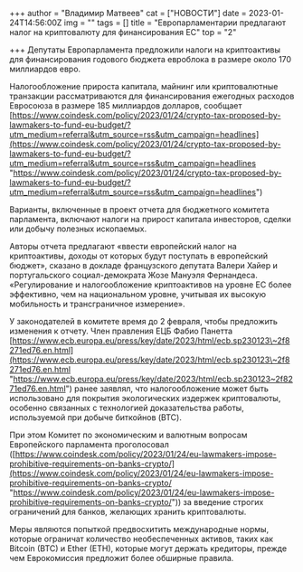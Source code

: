 +++
author = "Владимир Матвеев"
cat = ["НОВОСТИ"]
date = 2023-01-24T14:56:00Z
img = ""
tags = []
title = "Европарламентарии предлагают налог на криптовалюту для финансирования ЕС"
top = "2"

+++
Депутаты Европарламента предложили налоги на криптоактивы для финансирования годового бюджета евроблока в размере около 170 миллиардов евро. 

Налогообложение прироста капитала, майнинг или криптовалютные транзакции рассматриваются для финансирования ежегодных расходов Евросоюза в размере 185 миллиардов долларов, сообщает [https://www.coindesk.com/policy/2023/01/24/crypto-tax-proposed-by-lawmakers-to-fund-eu-budget/?utm_medium=referral&utm_source=rss&utm_campaign=headlines](https://www.coindesk.com/policy/2023/01/24/crypto-tax-proposed-by-lawmakers-to-fund-eu-budget/?utm_medium=referral&utm_source=rss&utm_campaign=headlines "https://www.coindesk.com/policy/2023/01/24/crypto-tax-proposed-by-lawmakers-to-fund-eu-budget/?utm_medium=referral&utm_source=rss&utm_campaign=headlines")

Варианты, включенные в проект отчета для бюджетного комитета парламента, включают налоги на прирост капитала инвесторов, сделки или добычу полезных ископаемых. 

Авторы отчета предлагают «ввести европейский налог на криптоактивы, доходы от которых будут поступать в европейский бюджет», сказано в докладе французского депутата Валери Хайер и португальского социал-демократа Жозе Мануэля Фернандеса. «Регулирование и налогообложение криптоактивов на уровне ЕС более эффективно, чем на национальном уровне, учитывая их высокую мобильность и трансграничное измерение».

У законодателей в комитете время до 2 февраля, чтобы предложить изменения к отчету. Член правления ЕЦБ Фабио Панетта [https://www.ecb.europa.eu/press/key/date/2023/html/ecb.sp230123\~2f8271ed76.en.html](https://www.ecb.europa.eu/press/key/date/2023/html/ecb.sp230123\~2f8271ed76.en.html "https://www.ecb.europa.eu/press/key/date/2023/html/ecb.sp230123~2f8271ed76.en.html") ранее заявлял, что налогообложение может быть использовано для покрытия экологических издержек криптовалюты, особенно связанных с технологией доказательства работы, используемой при добыче биткойнов (BTC).

При этом Комитет по экономическим и валютным вопросам Европейского парламента проголосовал ([https://www.coindesk.com/policy/2023/01/24/eu-lawmakers-impose-prohibitive-requirements-on-banks-crypto/](https://www.coindesk.com/policy/2023/01/24/eu-lawmakers-impose-prohibitive-requirements-on-banks-crypto/ "https://www.coindesk.com/policy/2023/01/24/eu-lawmakers-impose-prohibitive-requirements-on-banks-crypto/")) за введение строгих ограничений для банков, желающих хранить криптовалюты.

Меры являются попыткой предвосхитить международные нормы, которые ограничат количество необеспеченных активов, таких как Bitcoin (BTC) и Ether (ETH), которые могут держать кредиторы, прежде чем Еврокомиссия предложит более обширные правила.